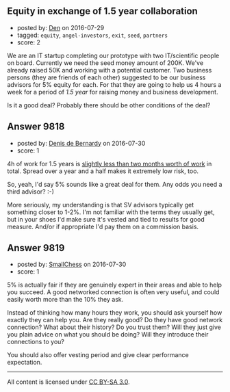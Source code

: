 ## Equity in exchange of 1.5 year collaboration

- posted by: [Den](https://stackexchange.com/users/2267417/den) on 2016-07-29
- tagged: `equity`, `angel-investors`, `exit`, `seed`, `partners`
- score: 2

We are an IT startup completing our prototype with two IT/scientific people on board. Currently we need the seed money amount of 200K. We've already raised 50K and working with a potential customer. Two business persons (they are friends of each other) suggested to be our business advisors for 5% equity for each. For that they are going to help us 4 hours a week for a period of _1.5 year_ for raising money and business development.

Is it a good deal? Probably there should be other conditions of the deal?


## Answer 9818

- posted by: [Denis de Bernardy](https://stackexchange.com/users/182468/denis-de-bernardy) on 2016-07-30
- score: 1

4h of work for 1.5 years is [slightly less than two months worth of work](http://controller.berkeley.edu/number-working-hours-month) in total. Spread over a year and a half makes it extremely low risk, too.

So, yeah, I'd say 5% sounds like a great deal for them. Any odds you need a third advisor? :-)

More seriously, my understanding is that SV advisors typically get something closer to 1-2%. I'm not familiar with the terms they usually get, but in your shoes I'd make sure it's vested and tied to results for good measure. And/or if appropriate I'd pay them on a commission basis.


## Answer 9819

- posted by: [SmallChess](https://stackexchange.com/users/124226/smallchess) on 2016-07-30
- score: 1

5% is actually fair if they are genuinely expert in their areas and able to help you succeed. A good networked connection is often very useful, and could easily worth more than the 10% they ask.

Instead of thinking how many hours they work, you should ask yourself how exactly they can help you. Are they really good? Do they have good network connection? What about their history? Do you trust them? Will they just give you plain advice on what you should be doing? Will they introduce their connections to you?

You should also offer vesting period and give clear performance expectation. 






---

All content is licensed under [CC BY-SA 3.0](https://creativecommons.org/licenses/by-sa/3.0/).
